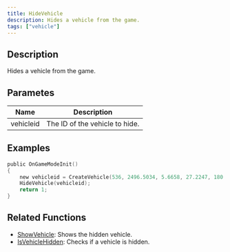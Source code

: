 ```yaml
---
title: HideVehicle
description: Hides a vehicle from the game.
tags: ["vehicle"]
---
```


<VersionWarn version='omp v1.1.0.2612' />

## Description

Hides a vehicle from the game.

## Parametes

| Name      | Description                    |
|-----------|--------------------------------|
| vehicleid | The ID of the vehicle to hide. |

## Examples

```c
public OnGameModeInit()
{
    new vehicleid = CreateVehicle(536, 2496.5034, 5.6658, 27.2247, 180.0000, -1, -1, 60);
    HideVehicle(vehicleid);
    return 1;
}
```

## Related Functions

- [ShowVehicle](ShowVehicle): Shows the hidden vehicle.
- [IsVehicleHidden](IsVehicleHidden): Checks if a vehicle is hidden.
